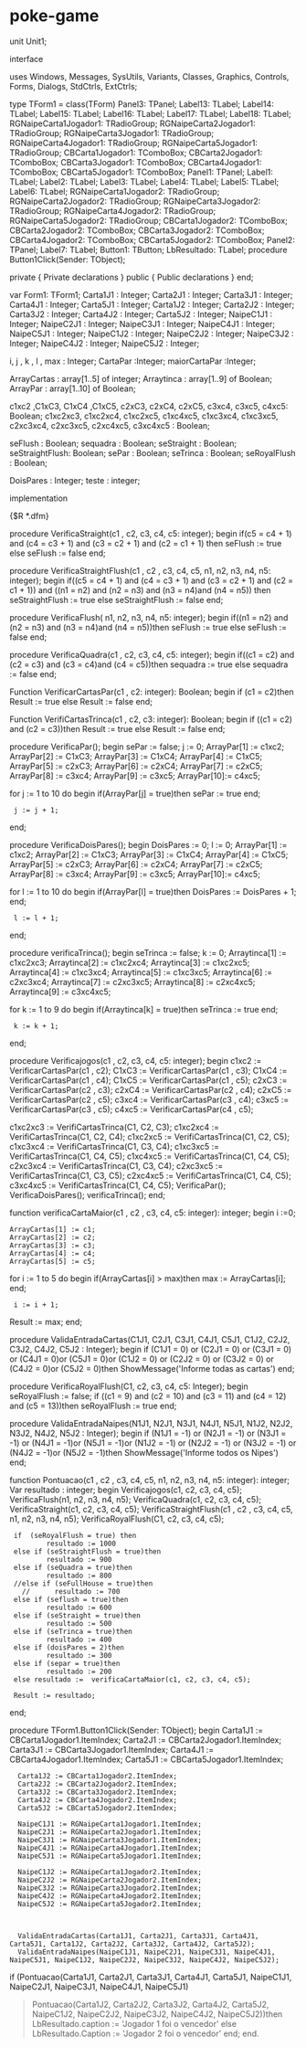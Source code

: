 # poke-game
unit Unit1;

interface

uses
  Windows, Messages, SysUtils, Variants, Classes, Graphics, Controls, Forms,
  Dialogs, StdCtrls, ExtCtrls;

type
  TForm1 = class(TForm)
    Panel3: TPanel;
    Label13: TLabel;
    Label14: TLabel;
    Label15: TLabel;
    Label16: TLabel;
    Label17: TLabel;
    Label18: TLabel;
    RGNaipeCarta1Jogador1: TRadioGroup;
    RGNaipeCarta2Jogador1: TRadioGroup;
    RGNaipeCarta3Jogador1: TRadioGroup;
    RGNaipeCarta4Jogador1: TRadioGroup;
    RGNaipeCarta5Jogador1: TRadioGroup;
    CBCarta1Jogador1: TComboBox;
    CBCarta2Jogador1: TComboBox;
    CBCarta3Jogador1: TComboBox;
    CBCarta4Jogador1: TComboBox;
    CBCarta5Jogador1: TComboBox;
    Panel1: TPanel;
    Label1: TLabel;
    Label2: TLabel;
    Label3: TLabel;
    Label4: TLabel;
    Label5: TLabel;
    Label6: TLabel;
    RGNaipeCarta1Jogador2: TRadioGroup;
    RGNaipeCarta2Jogador2: TRadioGroup;
    RGNaipeCarta3Jogador2: TRadioGroup;
    RGNaipeCarta4Jogador2: TRadioGroup;
    RGNaipeCarta5Jogador2: TRadioGroup;
    CBCarta1Jogador2: TComboBox;
    CBCarta2Jogador2: TComboBox;
    CBCarta3Jogador2: TComboBox;
    CBCarta4Jogador2: TComboBox;
    CBCarta5Jogador2: TComboBox;
    Panel2: TPanel;
    Label7: TLabel;
    Button1: TButton;
    LbResultado: TLabel;
    procedure Button1Click(Sender: TObject);


  private
    { Private declarations }
  public
    { Public declarations }
  end;

var
  Form1: TForm1;
  Carta1J1 : Integer;
  Carta2J1 : Integer;
  Carta3J1 : Integer;
  Carta4J1 : Integer;
  Carta5J1 : Integer;
  Carta1J2 : Integer;
  Carta2J2 : Integer;
  Carta3J2 : Integer;
  Carta4J2 : Integer;
  Carta5J2 : Integer;
  NaipeC1J1 : Integer;
  NaipeC2J1 : Integer;
  NaipeC3J1 : Integer;
  NaipeC4J1 : Integer;
  NaipeC5J1 : Integer;
  NaipeC1J2 : Integer;
  NaipeC2J2 : Integer;
  NaipeC3J2 : Integer;
  NaipeC4J2 : Integer;
  NaipeC5J2 : Integer;

  i, j , k , l , max : Integer;
  CartaPar :Integer;
  maiorCartaPar :Integer;

  ArrayCartas : array[1..5] of integer;
  Arraytinca : array[1..9] of Boolean;
  ArrayPar : array[1..10] of Boolean;

  c1xc2 ,C1xC3, C1xC4 ,C1xC5, c2xC3, c2xC4, c2xC5, c3xc4, c3xc5, c4xc5: Boolean;
  c1xc2xc3, c1xc2xc4, c1xc2xc5, c1xc4xc5, c1xc3xc4, c1xc3xc5, c2xc3xc4, c2xc3xc5, c2xc4xc5, c3xc4xc5 : Boolean;

  seFlush : Boolean;
  sequadra : Boolean;
  seStraight : Boolean;
  seStraightFlush: Boolean;
  sePar : Boolean;
  seTrinca : Boolean;
  seRoyalFlush : Boolean;

  DoisPares : Integer;
     teste : integer;

implementation

{$R *.dfm}



procedure VerificaStraight(c1 , c2, c3, c4, c5: integer);
begin
    if(c5 = c4 + 1) and (c4 = c3 + 1) and (c3 = c2 + 1) and (c2 = c1 + 1) then
        seFlush := true
    else seFlush := false
end;

procedure VerificaStraightFlush(c1 , c2 , c3, c4, c5, n1, n2, n3, n4, n5: integer);
begin
    if((c5 = c4 + 1) and (c4 = c3 + 1) and (c3 = c2 + 1) and (c2 = c1 + 1)) and ((n1 = n2) and (n2 = n3) and (n3 = n4)and (n4 = n5)) then
        seStraightFlush := true
    else seStraightFlush := false
end;

procedure VerificaFlush( n1, n2, n3, n4, n5: integer);
begin
    if((n1 = n2) and (n2 = n3) and (n3 = n4)and (n4 = n5))then
        seFlush := true
    else seFlush := false
end;

procedure VerificaQuadra(c1 , c2, c3, c4, c5: integer);
begin
    if((c1 = c2) and (c2 = c3) and (c3 = c4)and (c4 = c5))then
        sequadra := true
    else sequadra := false
end;

Function VerificarCartasPar(c1 , c2: integer): Boolean;
begin
  if (c1 = c2)then
      Result := true
  else Result := false
end;

Function VerifiCartasTrinca(c1 , c2, c3: integer): Boolean;
begin
  if ((c1 = c2) and (c2 = c3))then
      Result := true
  else Result := false
end;

procedure VerificaPar();
begin
sePar := false;
j := 0;
ArrayPar[1] := c1xc2;
ArrayPar[2] := C1xC3;
ArrayPar[3] := C1xC4;
ArrayPar[4] := C1xC5;
ArrayPar[5] := c2xC3;
ArrayPar[6] := c2xC4;
ArrayPar[7] := c2xC5;
ArrayPar[8] := c3xc4;
ArrayPar[9] := c3xc5;
ArrayPar[10]:= c4xc5;

 for j := 1 to 10 do
         begin
         if(ArrayPar[j] = true)then
             sePar := true
         end;

	 j := j + 1;
end;

procedure VerificaDoisPares();
begin
DoisPares := 0;
l := 0;
ArrayPar[1] := c1xc2;
ArrayPar[2] := C1xC3;
ArrayPar[3] := C1xC4;
ArrayPar[4] := C1xC5;
ArrayPar[5] := c2xC3;
ArrayPar[6] := c2xC4;
ArrayPar[7] := c2xC5;
ArrayPar[8] := c3xc4;
ArrayPar[9] := c3xc5;
ArrayPar[10]:= c4xc5;

 for l := 1 to 10 do
         begin
         if(ArrayPar[l] = true)then
             DoisPares := DoisPares + 1;
         end;

	 l := l + 1;
end;


procedure verificaTrinca();
begin
seTrinca := false;
k := 0;
Arraytinca[1] := c1xc2xc3;
Arraytinca[2] := c1xc2xc4;
Arraytinca[3] := c1xc2xc5;
Arraytinca[4] := c1xc3xc4;
Arraytinca[5] := c1xc3xc5;
Arraytinca[6] := c2xc3xc4;
Arraytinca[7] := c2xc3xc5;
Arraytinca[8] := c2xc4xc5;
Arraytinca[9] := c3xc4xc5;


 for k := 1 to 9 do
         begin
         if(Arraytinca[k] = true)then
             seTrinca := true
         end;

	 k := k + 1;
end;

procedure Verificajogos(c1 , c2, c3, c4, c5: integer);
begin
c1xc2  := VerificarCartasPar(c1 , c2);
C1xC3  := VerificarCartasPar(c1 , c3);
C1xC4  := VerificarCartasPar(c1 , c4);
C1xC5  := VerificarCartasPar(c1 , c5);
c2xC3  := VerificarCartasPar(c2 , c3);
c2xC4  := VerificarCartasPar(c2 , c4);
c2xC5  := VerificarCartasPar(c2 , c5);
c3xc4  := VerificarCartasPar(c3 , c4);
c3xc5  := VerificarCartasPar(c3 , c5);
c4xc5  := VerificarCartasPar(c4 , c5);

c1xc2xc3 := VerifiCartasTrinca(C1, C2, C3);
c1xc2xc4 := VerifiCartasTrinca(C1, C2, C4);
c1xc2xc5 := VerifiCartasTrinca(C1, C2, C5);
c1xc3xc4 := VerifiCartasTrinca(C1, C3, C4);
c1xc3xc5 := VerifiCartasTrinca(C1, C4, C5);
c1xc4xc5 := VerifiCartasTrinca(C1, C4, C5);
c2xc3xc4 := VerifiCartasTrinca(C1, C3, C4);
c2xc3xc5 := VerifiCartasTrinca(C1, C3, C5);
c2xc4xc5 := VerifiCartasTrinca(C1, C4, C5);
c3xc4xc5 := VerifiCartasTrinca(C1, C4, C5);
VerificaPar();
VerificaDoisPares();
verificaTrinca();
end;

function verificaCartaMaior(c1 , c2 , c3, c4, c5: integer): integer;
begin
i   :=0;

    ArrayCartas[1] := c1;
    ArrayCartas[2] := c2;
    ArrayCartas[3] := c3;
    ArrayCartas[4] := c4;
    ArrayCartas[5] := c5;

   for i := 1 to 5 do
         begin
         if(ArrayCartas[i] > max)then
        		max := ArrayCartas[i];
     		 end;

	 i := i + 1;
   Result := max;
end;

procedure ValidaEntradaCartas(C1J1, C2J1, C3J1, C4J1, C5J1, C1J2, C2J2, C3J2, C4J2, C5J2 : Integer);
begin
   if (C1J1 = 0) or (C2J1 = 0) or (C3J1  = 0) or (C4J1  = 0)or (C5J1  = 0)or
      (C1J2 = 0) or (C2J2 = 0) or (C3J2  = 0) or (C4J2  = 0)or (C5J2  = 0)then
      ShowMessage('Informe todas as cartas')
end;


procedure VerificaRoyalFlush(C1, c2, c3, c4, c5: Integer);
begin
seRoyalFlush := false;
     if ((c1 = 9) and (c2 = 10) and (c3 = 11) and (c4 = 12) and (c5 = 13))then
       seRoyalFlush := true
end;

procedure ValidaEntradaNaipes(N1J1, N2J1, N3J1, N4J1, N5J1, N1J2, N2J2, N3J2, N4J2, N5J2 : Integer);
begin
   if (N1J1 = -1) or (N2J1 = -1) or (N3J1  = -1) or (N4J1  = -1)or (N5J1  = -1)or
      (N1J2 = -1) or (N2J2 = -1) or (N3J2  = -1) or (N4J2  = -1)or (N5J2  = -1)then
      ShowMessage('Informe todos os Nipes')
end;

function Pontuacao(c1 , c2 , c3, c4, c5, n1, n2, n3, n4, n5: integer): integer;
Var
resultado : integer;
begin
     Verificajogos(c1, c2, c3, c4, c5);
     VerificaFlush(n1, n2, n3, n4, n5);
     VerificaQuadra(c1, c2, c3, c4, c5);
     VerificaStraight(c1, c2, c3, c4, c5);
     VerificaStraightFlush(c1 , c2 , c3, c4, c5, n1, n2, n3, n4, n5);
     VerificaRoyalFlush(C1, c2, c3, c4, c5);

     if  (seRoyalFlush = true) then
             resultado := 1000
     else if (seStraightFlush = true)then
             resultado := 900
     else if (seQuadra = true)then
             resultado := 800
     //else if (seFullHouse = true)then
       //      resultado := 700
     else if (seflush = true)then
             resultado := 600
     else if (seStraight = true)then
             resultado := 500
     else if (seTrinca = true)then
             resultado := 400
     else if (doisPares = 2)then
             resultado := 300
     else if (separ = true)then
             resultado := 200
     else resultado :=  verificaCartaMaior(c1, c2, c3, c4, c5);

     Result := resultado;
end;

procedure TForm1.Button1Click(Sender: TObject);
begin
      Carta1J1 := CBCarta1Jogador1.ItemIndex;
      Carta2J1 := CBCarta2Jogador1.ItemIndex;
      Carta3J1 := CBCarta3Jogador1.ItemIndex;
      Carta4J1 := CBCarta4Jogador1.ItemIndex;
      Carta5J1 := CBCarta5Jogador1.ItemIndex;

      Carta1J2 := CBCarta1Jogador2.ItemIndex;
      Carta2J2 := CBCarta2Jogador2.ItemIndex;
      Carta3J2 := CBCarta3Jogador2.ItemIndex;
      Carta4J2 := CBCarta4Jogador2.ItemIndex;
      Carta5J2 := CBCarta5Jogador2.ItemIndex;

      NaipeC1J1 := RGNaipeCarta1Jogador1.ItemIndex;
      NaipeC2J1 := RGNaipeCarta2Jogador1.ItemIndex;
      NaipeC3J1 := RGNaipeCarta3Jogador1.ItemIndex;
      NaipeC4J1 := RGNaipeCarta4Jogador1.ItemIndex;
      NaipeC5J1 := RGNaipeCarta5Jogador1.ItemIndex;

      NaipeC1J2 := RGNaipeCarta1Jogador2.ItemIndex;
      NaipeC2J2 := RGNaipeCarta2Jogador2.ItemIndex;
      NaipeC3J2 := RGNaipeCarta3Jogador2.ItemIndex;
      NaipeC4J2 := RGNaipeCarta4Jogador2.ItemIndex;
      NaipeC5J2 := RGNaipeCarta5Jogador2.ItemIndex;



      ValidaEntradaCartas(Carta1J1, Carta2J1, Carta3J1, Carta4J1, Carta5J1, Carta1J2, Carta2J2, Carta3J2, Carta4J2, Carta5J2);
      ValidaEntradaNaipes(NaipeC1J1, NaipeC2J1, NaipeC3J1, NaipeC4J1, NaipeC5J1, NaipeC1J2, NaipeC2J2, NaipeC3J2, NaipeC4J2, NaipeC5J2);




if  (Pontuacao(Carta1J1, Carta2J1, Carta3J1, Carta4J1, Carta5J1, NaipeC1J1, NaipeC2J1, NaipeC3J1, NaipeC4J1, NaipeC5J1)
   > Pontuacao(Carta1J2, Carta2J2, Carta3J2, Carta4J2, Carta5J2, NaipeC1J2, NaipeC2J2, NaipeC3J2, NaipeC4J2, NaipeC5J2))then
          LbResultado.caption := 'Jogador 1 foi o vencedor'
else
          LbResultado.Caption := 'Jogador 2 foi o vencedor'
end;
end.
